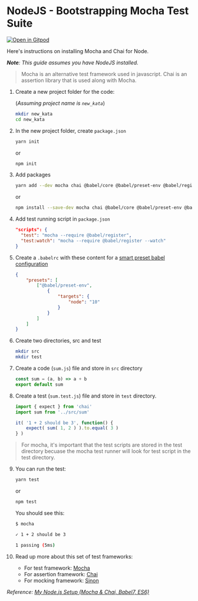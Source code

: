 # NodeJS - Bootstrapping Mocha Test Suite

[![Open in Gitpod](https://gitpod.io/button/open-in-gitpod.svg)](https://gitpod.io/#https://github.com/tdd-workshops/tdd-lab-nodejs-mocha)

Here's instructions on installing Mocha and Chai for Node.

*__Note__: This guide assumes you have NodeJS installed.*

> Mocha is an alternative test framework used in javascript.
> Chai is an assertion library that is used along with Mocha.

1. Create a new project folder for the code:

	(*Assuming project name is `new_kata`*)

	```bash
	mkdir new_kata
	cd new_kata
	```

2. In the new project folder, create `package.json`

	```bash
	yarn init
	```

	or

	```bash
	npm init
	```

3. Add packages

	```bash
	yarn add --dev mocha chai @babel/core @babel/preset-env @babel/register
	```

	or

	```bash
	npm install --save-dev mocha chai @babel/core @babel/preset-env @babel/register
	```

4. Add test running script in `package.json`

	```json
	"scripts": {
	  "test": "mocha --require @babel/register",
	  "test:watch": "mocha --require @babel/register --watch"
	}
	```

5. Create a `.babelrc` with these content for a [smart preset babel configuration][babel-preset-env]

	```json
	{
		"presets": [
			["@babel/preset-env",
				{
					"targets": {
						"node": "10"
					}
				}
			]
		]
	}
	```

6. Create two directories, src and test

	```bash
	mkdir src
	mkdir test
	```

7. Create a code (`sum.js`) file and store in `src` directory

	```javascript
	const sum = (a, b) => a + b
	export default sum
	```

8. Create a test (`sum.test.js`) file and store in `test` directory.

	```javascript
	import { expect } from 'chai'
	import sum from '../src/sum'

	it( '1 + 2 should be 3', function() {
		expect( sum( 1, 2 ) ).to.equal( 3 )
	} )
	```
> For mocha, it's important that the test scripts are stored in the test directory becuase
> the mocha test runner will look for test script in the test directory.

9. You can run the test:

	```bash
	yarn test
	```

	or

	```bash
	npm test
	```

	You should see this:

	```bash
	$ mocha

	✓ 1 + 2 should be 3

	1 passing (5ms)
	```

10. Read up more about this set of test frameworks:

	* For test framework: [Mocha](https://mochajs.org/)
	* For assertion framework: [Chai](https://www.chaijs.com/)
	* For mocking framework: [Sinon](https://sinonjs.org/)

_Reference: [My Node.js Setup (Mocha & Chai, Babel7, ES6)](https://dev.to/bnorbertjs/my-nodejs-setup-mocha--chai-babel7-es6-43ei)_

[babel-preset-env]: https://babeljs.io/docs/en/babel-preset-env